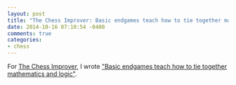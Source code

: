 ```yaml
---
layout: post
title: "The Chess Improver: Basic endgames teach how to tie together mathematics and logic"
date: 2014-10-16 07:10:54 -0400
comments: true
categories:
- chess
---
```

For [The Chess Improver](http://chessimprover.com/), I wrote ["Basic endgames teach how to tie together mathematics and logic"](http://chessimprover.com/basic-endgames-teach-how-to-tie-together-mathematics-and-logic/).
